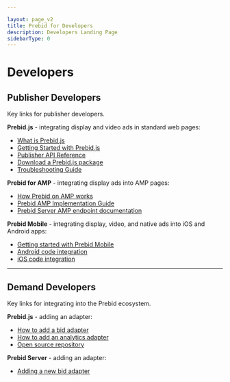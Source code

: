 ```yaml
---

layout: page_v2
title: Prebid for Developers
description: Developers Landing Page
sidebarType: 0
---
```


<a name="publisher_developers"/>


# Developers

## Publisher Developers

Key links for publisher developers.

**Prebid.js** - integrating display and video ads in standard web pages:

+ [What is Prebid.js](/prebid/prebidjs.html)
+ [Getting Started with Prebid.js](/dev-docs/getting-started.html)
+ [Publisher API Reference](/dev-docs/publisher-api-reference.html)
+ [Download a Prebid.js package](/download.html)
+ [Troubleshooting Guide](/dev-docs/prebid-troubleshooting-guide.html)

**Prebid for AMP** - integrating display ads into AMP pages:

+ [How Prebid on AMP works](/prebid-server/use-cases/pbs-amp.html)
+ [Prebid AMP Implementation Guide](/dev-docs/show-prebid-ads-on-amp-pages.html)
+ [Prebid Server AMP endpoint documentation](/prebid-server/endpoints/openrtb2/pbs-endpoint-amp.html)

**Prebid Mobile** - integrating display, video, and native ads into iOS and Android apps:

+ [Getting started with Prebid Mobile](/prebid-mobile/prebid-mobile-pbs.html)
+ [Android code integration](/prebid-mobile/pbm-api/android/code-integration-android.html)
+ [iOS code integration](/prebid-mobile/pbm-api//ios/code-integration-ios.html)

---

<a name="demand_developers"/>

## Demand Developers

Key links for integrating into the Prebid ecosystem.

**Prebid.js** - adding an adapter:

+ [How to add a bid adapter](/dev-docs/bidder-adaptor.html)
+ [How to add an analytics adapter](/dev-docs/integrate-with-the-prebid-analytics-api.html)
+ [Open source repository](https://github.com/aclrys/Prebid.js)

**Prebid Server** - adding an adapter:

+ [Adding a new bid adapter](/prebid-server/developers/add-new-bidder-go.html)
